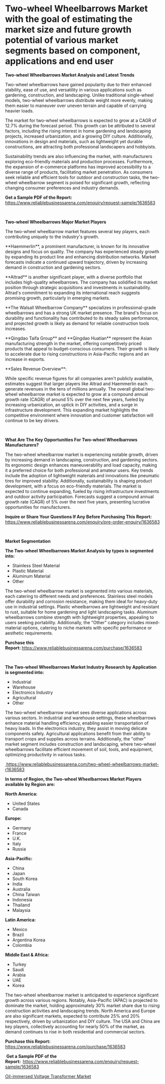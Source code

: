 <p><h1>Two-wheel Wheelbarrows Market with the goal of estimating the market size and future growth potential of various market segments based on component, applications and end user</h1></p><p><strong>Two-wheel Wheelbarrows Market Analysis and Latest Trends</strong></p>
<p><p>Two-wheel wheelbarrows have gained popularity due to their enhanced stability, ease of use, and versatility in various applications such as gardening, construction, and landscaping. Unlike traditional single-wheel models, two-wheel wheelbarrows distribute weight more evenly, making them easier to maneuver over uneven terrain and capable of carrying heavier loads. </p><p>The market for two-wheel wheelbarrows is expected to grow at a CAGR of 12.7% during the forecast period. This growth can be attributed to several factors, including the rising interest in home gardening and landscaping projects, increased urbanization, and a growing DIY culture. Additionally, innovations in design and materials, such as lightweight yet durable constructions, are attracting both professional landscapers and hobbyists. </p><p>Sustainability trends are also influencing the market, with manufacturers exploring eco-friendly materials and production processes. Furthermore, the expansion of e-commerce platforms has improved accessibility to a diverse range of products, facilitating market penetration. As consumers seek reliable and efficient tools for outdoor and construction tasks, the two-wheel wheelbarrow segment is poised for significant growth, reflecting changing consumer preferences and industry demands.</p></p>
<p><strong>Get a Sample PDF of the Report:&nbsp;</strong> <a href="https://www.reliablebusinessarena.com/enquiry/request-sample/1636583?utm_campaign=3200&utm_medium=2&utm_source=Github&utm_content=ia&utm_term=23032025&utm_id=two-wheel-wheelbarrows">https://www.reliablebusinessarena.com/enquiry/request-sample/1636583</a></p>
<p>&nbsp;</p>
<p><strong>Two-wheel Wheelbarrows Major Market Players</strong></p>
<p><p>The two-wheel wheelbarrow market features several key players, each contributing uniquely to the industry's growth. </p><p>**Haemmerlin**, a prominent manufacturer, is known for its innovative designs and focus on quality. The company has experienced steady growth by expanding its product line and enhancing distribution networks. Market forecasts indicate a continued upward trajectory, driven by increasing demand in construction and gardening sectors.</p><p>**Altrad** is another significant player, with a diverse portfolio that includes high-quality wheelbarrows. The company has solidified its market position through strategic acquisitions and investments in sustainability. Altrad's commitment to expanding its international reach suggests promising growth, particularly in emerging markets.</p><p>**The Walsall Wheelbarrow Company** specializes in professional-grade wheelbarrows and has a strong UK market presence. The brand's focus on durability and functionality has contributed to its steady sales performance, and projected growth is likely as demand for reliable construction tools increases.</p><p>**Qingdao Taifa Group** and **Qingdao Huatian** represent the Asian manufacturing strength in the market, offering competitively priced products that appeal to budget-conscious consumers. Their growth is likely to accelerate due to rising constructions in Asia-Pacific regions and an increase in exports.</p><p>**Sales Revenue Overview**: </p><p>While specific revenue figures for all companies aren't publicly available, estimates suggest that larger players like Altrad and Haemmerlin each generate revenues in the tens of millions annually. The overall global two-wheel wheelbarrow market is expected to grow at a compound annual growth rate (CAGR) of around 5% over the next few years, fueled by increasing urbanization, an uptick in DIY activities, and a surge in infrastructure development. This expanding market highlights the competitive environment where innovation and customer satisfaction will continue to be key drivers.</p></p>
<p>&nbsp;</p>
<p><strong>What Are The Key Opportunities For Two-wheel Wheelbarrows Manufacturers?</strong></p>
<p><p>The two-wheel wheelbarrow market is experiencing notable growth, driven by increasing demand in landscaping, construction, and gardening sectors. Its ergonomic design enhances maneuverability and load capacity, making it a preferred choice for both professional and amateur users. Key trends include the adoption of lightweight materials and innovations like pneumatic tires for improved stability. Additionally, sustainability is shaping product development, with a focus on eco-friendly materials. The market is expected to continue expanding, fueled by rising infrastructure investments and outdoor activity participation. Forecasts suggest a compound annual growth rate (CAGR) of 5% over the next five years, presenting lucrative opportunities for manufacturers.</p></p>
<p><strong>Inquire or Share Your Questions If Any Before Purchasing This Report:</strong> <a href="https://www.reliablebusinessarena.com/enquiry/pre-order-enquiry/1636583?utm_campaign=3200&utm_medium=2&utm_source=Github&utm_content=ia&utm_term=23032025&utm_id=two-wheel-wheelbarrows">https://www.reliablebusinessarena.com/enquiry/pre-order-enquiry/1636583</a></p>
<p>&nbsp;</p>
<p><strong>Market Segmentation</strong></p>
<p><strong>The Two-wheel Wheelbarrows Market Analysis by types is segmented into:</strong></p>
<p><ul><li>Stainless Steel Material</li><li>Plastic Material</li><li>Aluminum Material</li><li>Other</li></ul></p>
<p><p>The two-wheel wheelbarrow market is segmented into various materials, each catering to different needs and preferences. Stainless steel models offer durability and corrosion resistance, making them ideal for heavy-duty use in industrial settings. Plastic wheelbarrows are lightweight and resistant to rust, suitable for home gardening and light landscaping tasks. Aluminum wheelbarrows combine strength with lightweight properties, appealing to users seeking portability. Additionally, the "Other" category includes mixed-material options, catering to niche markets with specific performance or aesthetic requirements.</p></p>
<p><strong>Purchase this Report:&nbsp;</strong><a href="https://www.reliablebusinessarena.com/purchase/1636583?utm_campaign=3200&utm_medium=2&utm_source=Github&utm_content=ia&utm_term=23032025&utm_id=two-wheel-wheelbarrows">https://www.reliablebusinessarena.com/purchase/1636583</a></p>
<p>&nbsp;</p>
<p><strong>The Two-wheel Wheelbarrows Market Industry Research by Application is segmented into:</strong></p>
<p><ul><li>Industrial</li><li>Warehouse</li><li>Electronics Industry</li><li>Agricultural</li><li>Other</li></ul></p>
<p><p>The two-wheel wheelbarrow market sees diverse applications across various sectors. In industrial and warehouse settings, these wheelbarrows enhance material handling efficiency, enabling easier transportation of heavy loads. In the electronics industry, they assist in moving delicate components safely. Agricultural applications benefit from their ability to transport crops and supplies across terrains. Additionally, the "other" market segment includes construction and landscaping, where two-wheel wheelbarrows facilitate efficient movement of soil, tools, and equipment, optimizing productivity in various tasks.</p></p>
<p><a href="https://www.reliablebusinessarena.com/two-wheel-wheelbarrows-market-r1636583?utm_campaign=3200&utm_medium=2&utm_source=Github&utm_content=ia&utm_term=23032025&utm_id=two-wheel-wheelbarrows">&nbsp;https://www.reliablebusinessarena.com/two-wheel-wheelbarrows-market-r1636583</a></p>
<p><strong>In terms of Region, the Two-wheel Wheelbarrows Market Players available by Region are:</strong></p>
<p>
    <p> <strong> North America: </strong>
        <ul>
            <li>United States</li>
            <li>Canada</li>
        </ul>
        </p> 
    <p> <strong> Europe: </strong>
        <ul>
            <li>Germany</li>
            <li>France</li>
            <li>U.K.</li>
            <li>Italy</li>
            <li>Russia</li>
        </ul>
        </p> 
    <p> <strong> Asia-Pacific: </strong>
        <ul>
            <li>China</li>
            <li>Japan</li>
            <li>South Korea</li>
            <li>India</li>
            <li>Australia</li>
            <li>China Taiwan</li>
            <li>Indonesia</li>
            <li>Thailand</li>
            <li>Malaysia</li>
        </ul>
        </p> 
    <p> <strong> Latin America: </strong>
        <ul>
            <li>Mexico</li>
            <li>Brazil</li>
            <li>Argentina Korea</li>
            <li>Colombia</li>
        </ul>
        </p> 
    <p> <strong> Middle East & Africa: </strong>
        <ul>
            <li>Turkey</li>
            <li>Saudi</li>
            <li>Arabia</li>
            <li>UAE</li>
            <li>Korea</li>
        </ul>
    </p>
    </p>
<p><p>The two-wheel wheelbarrow market is anticipated to experience significant growth across various regions. Notably, Asia-Pacific (APAC) is projected to dominate the market, holding approximately 30% market share due to rising construction activities and landscaping trends. North America and Europe are also significant markets, expected to contribute 25% and 20% respectively, driven by urbanization and DIY culture. The USA and China are key players, collectively accounting for nearly 50% of the market, as demand continues to rise in both residential and commercial sectors.</p></p>
<p><strong>Purchase this Report: </strong><a href="https://www.reliablebusinessarena.com/purchase/1636583?utm_campaign=3200&utm_medium=2&utm_source=Github&utm_content=ia&utm_term=23032025&utm_id=two-wheel-wheelbarrows">https://www.reliablebusinessarena.com/purchase/1636583</a></p>
<p>&nbsp;<strong>Get a Sample PDF of the Report:&nbsp;&nbsp;</strong><a href="https://www.reliablebusinessarena.com/enquiry/request-sample/1636583?utm_campaign=3200&utm_medium=2&utm_source=Github&utm_content=ia&utm_term=23032025&utm_id=two-wheel-wheelbarrows">https://www.reliablebusinessarena.com/enquiry/request-sample/1636583</a></p>
<p><strong></strong></p>
<p><p><a href="https://github.com/mudgeadamsvx/Market-Research-Report-List-1/blob/main/oil-immersed-voltage-transformer-market.md?utm_campaign=3200&utm_medium=2&utm_source=Github&utm_content=ia&utm_term=23032025&utm_id=two-wheel-wheelbarrows">Oil-immersed Voltage Transformer Market</a></p></p>